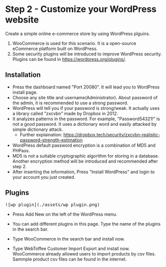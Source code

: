 # Step 2 - Customize your WordPress website

Create a simple online e-commerce store by using WordPress plguins.
1. WooCommerce is used for this scenario. It is a open-source eCommerce platform built on WordPress.
2. Some security plugins will be introduced to improve WordPress security. Plugins can be found in https://wordpress.org/plugins/.

## Installation
- Press the dashboard named "Port 20080". It will lead you to WordPress install page.
- Choose any site title and username(Administrator). About password of the admin, it is recommended to use a strong password.
- WordPress will tell you if your password is strong/weak. It actually uses a library called "zxcvbn" made by Dropbox in 2012.
- It analyzes patterns in the password. For example, "Password54321!" is not a good password. It uses a dictionary word and easily attacked by simple dictionary attack.
  - Further explaination: https://dropbox.tech/security/zxcvbn-realistic-password-strength-estimation
- WordPress default password encryption is a combination of MD5 and PHPass.
- MD5 is not a suitable cryptographic algorithm for storing in a database. Another encryption method will be introduced and recommended after step 2. 
- After inserting the information, Press "Install WordPress" and login to your account you just created.

## Plugins
<pre>
![wp_plugin](./assets/wp_plugin.png)
</pre>
- Press Add New on the left of the WordPress menu.
- You can add different plugins in this page. Type the name of the plugins in the search bar.






- Type WooCommerce in the search bar and install now.



- Type WebToffee Customer Import Export and install now. WooCommerce already allowed users to import products by csv files. Sammple product csv files can be found
in the internet.



